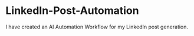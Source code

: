 # LinkedIn-Post-Automation
I have created an AI Automation Workflow for my LinkedIn post generation.
